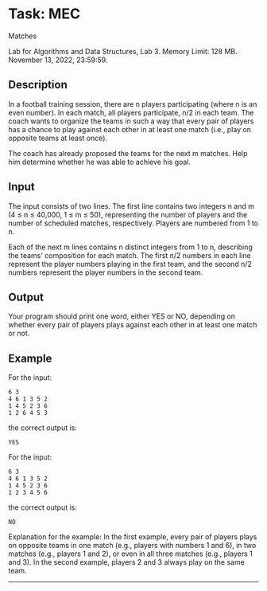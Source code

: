 # Task: MEC
Matches

Lab for Algorithms and Data Structures, Lab 3. Memory Limit: 128 MB. November 13, 2022, 23:59:59.

## Description

In a football training session, there are n players participating (where n is an even number). In each match, all players participate, n/2 in each team. The coach wants to organize the teams in such a way that every pair of players has a chance to play against each other in at least one match (i.e., play on opposite teams at least once).

The coach has already proposed the teams for the next m matches. Help him determine whether he was able to achieve his goal.

## Input

The input consists of two lines. The first line contains two integers n and m (4 ≤ n ≤ 40,000, 1 ≤ m ≤ 50), representing the number of players and the number of scheduled matches, respectively. Players are numbered from 1 to n.

Each of the next m lines contains n distinct integers from 1 to n, describing the teams' composition for each match. The first n/2 numbers in each line represent the player numbers playing in the first team, and the second n/2 numbers represent the player numbers in the second team.

## Output

Your program should print one word, either YES or NO, depending on whether every pair of players plays against each other in at least one match or not.

## Example

For the input:

```
6 3
4 6 1 3 5 2
1 4 5 2 3 6
1 2 6 4 5 3
```

the correct output is:

```
YES
```

For the input:

```
6 3
4 6 1 3 5 2
1 4 5 2 3 6
1 2 3 4 5 6
```

the correct output is:

```
NO
```

Explanation for the example: In the first example, every pair of players plays on opposite teams in one match (e.g., players with numbers 1 and 6), in two matches (e.g., players 1 and 2), or even in all three matches (e.g., players 1 and 3). In the second example, players 2 and 3 always play on the same team.

---

